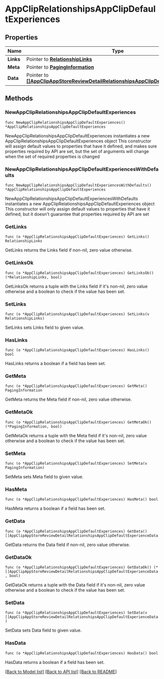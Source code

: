 # AppClipRelationshipsAppClipDefaultExperiences

## Properties

Name | Type | Description | Notes
------------ | ------------- | ------------- | -------------
**Links** | Pointer to [**RelationshipLinks**](RelationshipLinks.md) |  | [optional] 
**Meta** | Pointer to [**PagingInformation**](PagingInformation.md) |  | [optional] 
**Data** | Pointer to [**[]AppClipAppStoreReviewDetailRelationshipsAppClipDefaultExperienceData**](AppClipAppStoreReviewDetailRelationshipsAppClipDefaultExperienceData.md) |  | [optional] 

## Methods

### NewAppClipRelationshipsAppClipDefaultExperiences

`func NewAppClipRelationshipsAppClipDefaultExperiences() *AppClipRelationshipsAppClipDefaultExperiences`

NewAppClipRelationshipsAppClipDefaultExperiences instantiates a new AppClipRelationshipsAppClipDefaultExperiences object
This constructor will assign default values to properties that have it defined,
and makes sure properties required by API are set, but the set of arguments
will change when the set of required properties is changed

### NewAppClipRelationshipsAppClipDefaultExperiencesWithDefaults

`func NewAppClipRelationshipsAppClipDefaultExperiencesWithDefaults() *AppClipRelationshipsAppClipDefaultExperiences`

NewAppClipRelationshipsAppClipDefaultExperiencesWithDefaults instantiates a new AppClipRelationshipsAppClipDefaultExperiences object
This constructor will only assign default values to properties that have it defined,
but it doesn't guarantee that properties required by API are set

### GetLinks

`func (o *AppClipRelationshipsAppClipDefaultExperiences) GetLinks() RelationshipLinks`

GetLinks returns the Links field if non-nil, zero value otherwise.

### GetLinksOk

`func (o *AppClipRelationshipsAppClipDefaultExperiences) GetLinksOk() (*RelationshipLinks, bool)`

GetLinksOk returns a tuple with the Links field if it's non-nil, zero value otherwise
and a boolean to check if the value has been set.

### SetLinks

`func (o *AppClipRelationshipsAppClipDefaultExperiences) SetLinks(v RelationshipLinks)`

SetLinks sets Links field to given value.

### HasLinks

`func (o *AppClipRelationshipsAppClipDefaultExperiences) HasLinks() bool`

HasLinks returns a boolean if a field has been set.

### GetMeta

`func (o *AppClipRelationshipsAppClipDefaultExperiences) GetMeta() PagingInformation`

GetMeta returns the Meta field if non-nil, zero value otherwise.

### GetMetaOk

`func (o *AppClipRelationshipsAppClipDefaultExperiences) GetMetaOk() (*PagingInformation, bool)`

GetMetaOk returns a tuple with the Meta field if it's non-nil, zero value otherwise
and a boolean to check if the value has been set.

### SetMeta

`func (o *AppClipRelationshipsAppClipDefaultExperiences) SetMeta(v PagingInformation)`

SetMeta sets Meta field to given value.

### HasMeta

`func (o *AppClipRelationshipsAppClipDefaultExperiences) HasMeta() bool`

HasMeta returns a boolean if a field has been set.

### GetData

`func (o *AppClipRelationshipsAppClipDefaultExperiences) GetData() []AppClipAppStoreReviewDetailRelationshipsAppClipDefaultExperienceData`

GetData returns the Data field if non-nil, zero value otherwise.

### GetDataOk

`func (o *AppClipRelationshipsAppClipDefaultExperiences) GetDataOk() (*[]AppClipAppStoreReviewDetailRelationshipsAppClipDefaultExperienceData, bool)`

GetDataOk returns a tuple with the Data field if it's non-nil, zero value otherwise
and a boolean to check if the value has been set.

### SetData

`func (o *AppClipRelationshipsAppClipDefaultExperiences) SetData(v []AppClipAppStoreReviewDetailRelationshipsAppClipDefaultExperienceData)`

SetData sets Data field to given value.

### HasData

`func (o *AppClipRelationshipsAppClipDefaultExperiences) HasData() bool`

HasData returns a boolean if a field has been set.


[[Back to Model list]](../README.md#documentation-for-models) [[Back to API list]](../README.md#documentation-for-api-endpoints) [[Back to README]](../README.md)


